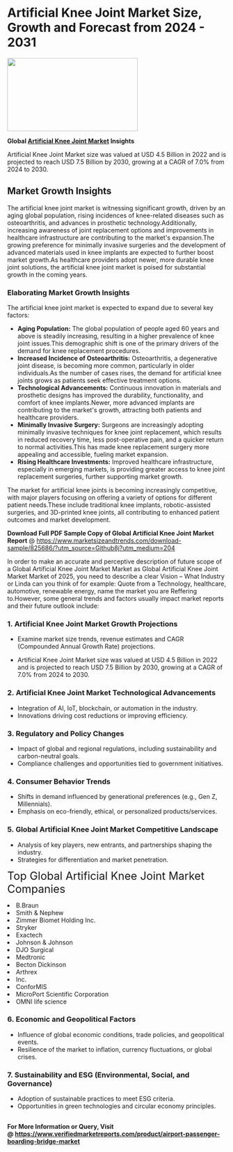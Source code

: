 <H1>Artificial Knee Joint Market Size, Growth and Forecast from 2024 - 2031</H1><img class="aligncenter size-medium wp-image-584254" src="https://thirdeyenews.in/wp-content/uploads/2024/09/Global-Market-Research-300x168.jpeg" alt="" width="300" height="168" /><p><strong>Global&nbsp;<a href="https://www.marketsizeandtrends.com/download-sample/825686/?utm_source=Github8j?utm_medium=204">Artificial Knee Joint Market</a> Insights</strong></p><p>Artificial Knee Joint Market size was valued at USD 4.5 Billion in 2022 and is projected to reach USD 7.5 Billion by 2030, growing at a CAGR of 7.0% from 2024 to 2030.</p><p><h2>Market Growth Insights</h2> <p>The artificial knee joint market is witnessing significant growth, driven by an aging global population, rising incidences of knee-related diseases such as osteoarthritis, and advances in prosthetic technology.Additionally, increasing awareness of joint replacement options and improvements in healthcare infrastructure are contributing to the market's expansion.The growing preference for minimally invasive surgeries and the development of advanced materials used in knee implants are expected to further boost market growth.As healthcare providers adopt newer, more durable knee joint solutions, the artificial knee joint market is poised for substantial growth in the coming years.</p> <h3>Elaborating Market Growth Insights</h3> <p>The artificial knee joint market is expected to expand due to several key factors:</p> <ul> <li><strong>Aging Population:</strong> The global population of people aged 60 years and above is steadily increasing, resulting in a higher prevalence of knee joint issues.This demographic shift is one of the primary drivers of the demand for knee replacement procedures.</li> <li><strong>Increased Incidence of Osteoarthritis:</strong> Osteoarthritis, a degenerative joint disease, is becoming more common, particularly in older individuals.As the number of cases rises, the demand for artificial knee joints grows as patients seek effective treatment options.</li> <li><strong>Technological Advancements:</strong> Continuous innovation in materials and prosthetic designs has improved the durability, functionality, and comfort of knee implants.Newer, more advanced implants are contributing to the market's growth, attracting both patients and healthcare providers.</li> <li><strong>Minimally Invasive Surgery:</strong> Surgeons are increasingly adopting minimally invasive techniques for knee joint replacement, which results in reduced recovery time, less post-operative pain, and a quicker return to normal activities.This has made knee replacement surgery more appealing and accessible, fueling market expansion.</li> <li><strong>Rising Healthcare Investments:</strong> Improved healthcare infrastructure, especially in emerging markets, is providing greater access to knee joint replacement surgeries, further supporting market growth.</li> </ul> <p>The market for artificial knee joints is becoming increasingly competitive, with major players focusing on offering a variety of options for different patient needs.These include traditional knee implants, robotic-assisted surgeries, and 3D-printed knee joints, all contributing to enhanced patient outcomes and market development.</p> <p><span class=""><strong>Download Full PDF Sample Copy of Global Artificial Knee Joint Market Report</strong> @ <a href="https://www.marketsizeandtrends.com/download-sample/825686/?utm_source=Github8j?utm_medium=204" target="_blank">https://www.marketsizeandtrends.com/download-sample/825686/?utm_source=Github8j?utm_medium=204</a></span></p><p>In order to make an accurate and perceptive description of future scope of a Global&nbsp;Artificial Knee Joint Market Market as Global&nbsp;Artificial Knee Joint Market Market of 2025, you need to describe a clear Vision &ndash; What Industry or Linda can you think of for example: Quote from a Technology, healthcare, automotive, renewable energy, name the market you are Reffering to.However, some general trends and factors usually impact market reports and their future outlook include:</p><h3>1.&nbsp;<strong>Artificial Knee Joint Market Growth Projections</strong></h3><ul><li>Examine market size trends, revenue estimates and CAGR (Compounded Annual Growth Rate) projections.</li><li><p>Artificial Knee Joint Market size was valued at USD 4.5 Billion in 2022 and is projected to reach USD 7.5 Billion by 2030, growing at a CAGR of 7.0% from 2024 to 2030.</p></li></ul><h3>2.&nbsp;<strong>Artificial Knee Joint Market Technological Advancements</strong></h3><ul><li>Integration of AI, IoT, blockchain, or automation in the industry.</li><li>Innovations driving cost reductions or improving efficiency.</li></ul><h3>3.&nbsp;<strong>Regulatory and Policy Changes</strong></h3><ul><li>Impact of global and regional regulations, including sustainability and carbon-neutral goals.</li><li>Compliance challenges and opportunities tied to government initiatives.</li></ul><h3>4.&nbsp;<strong>Consumer Behavior Trends</strong></h3><ul><li>Shifts in demand influenced by generational preferences (e.g., Gen Z, Millennials).</li><li>Emphasis on eco-friendly, ethical, or personalized products/services.</li></ul><h3>5.&nbsp;<strong>Global Artificial Knee Joint Market Competitive Landscape</strong></h3><ul><li>Analysis of key players, new entrants, and partnerships shaping the industry.</li><li>Strategies for differentiation and market penetration.</li></ul><p data-pm-slice="1 1 []"><span style="color: inherit; font-family: inherit; font-size: 25px;">Top Global Artificial Knee Joint Market Companies</span></p><div class="" data-test-id=""><p><li>B.Braun</li><li> Smith & Nephew</li><li> Zimmer Biomet Holding Inc.</li><li> Stryker</li><li> Exactech</li><li> Johnson & Johnson</li><li> DJO Surgical</li><li> Medtronic</li><li> Becton Dickinson</li><li> Arthrex</li><li> Inc.</li><li> ConforMIS</li><li> MicroPort Scientific Corporation</li><li> OMNI life science</li></p></div><h3>6.&nbsp;<strong>Economic and Geopolitical Factors</strong></h3><ul><li>Influence of global economic conditions, trade policies, and geopolitical events.</li><li>Resilience of the market to inflation, currency fluctuations, or global crises.</li></ul><h3>7.&nbsp;<strong>Sustainability and ESG (Environmental, Social, and Governance)</strong></h3><ul><li>Adoption of sustainable practices to meet ESG criteria.</li><li>Opportunities in green technologies and circular economy principles.</li></ul><h2><strong style="font-size: 14px;">For More Information or Query, Visit @&nbsp;</strong><a style="background-color: #ffffff; font-size: 14px;" href="https://www.marketsizeandtrends.com/report/artificial-knee-joint-market/" target="_blank">https://www.verifiedmarketreports.com/product/airport-passenger-boarding-bridge-market</a></h2>